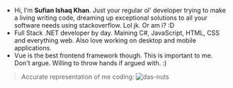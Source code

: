 * Hi, I’m **Sufian Ishaq Khan**. Just your regular ol' developer trying to make a living writing code, dreaming up exceptional solutions to all your software needs using stackoverflow. Lol jk. Or am i? :D
* Full Stack .NET developer by day. Maining C#, JavaScript, HTML, CSS and everything web. Also love working on desktop and mobile applications. 
* Vue is the best frontend framework though. This is important to me. Don't argue. Willing to throw hands if argued with. :)
> Accurate representation of me coding:
> ![das-nuts](https://github.com/sufianishaqkhan/sufianishaqkhan/blob/main/das-nuts.gif)

